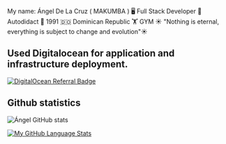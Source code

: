  My name: Ángel De La Cruz ( MAKUMBA )
🖥️ Full Stack Developer
📝 Autodidact
🎂 1991
🇩🇴 Dominican Republic
🏋️ GYM
☀️ "Nothing is eternal, everything is subject to change and evolution"☀️
 
## Used Digitalocean for application and infrastructure deployment. 
 
 

 
<a href="https://www.digitalocean.com/?refcode=e210fafab064&utm_campaign=Referral_Invite&utm_medium=Referral_Program&utm_source=badge"><img src="https://web-platforms.sfo2.digitaloceanspaces.com/WWW/Badge%203.svg" alt="DigitalOcean Referral Badge" /></a>

## Github statistics
 
![Ángel GitHub stats](https://github-readme-stats.vercel.app/api?username=angeldelacruzdev&show_icons=true&theme=radical) 

[![My GitHub Language Stats](https://github-readme-stats.vercel.app/api/top-langs/?username=angeldelacruzdev&langs_count=5&theme=radical)]()

 

 

 
